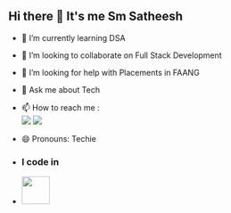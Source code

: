 ## Hi there 👋 It's me Sm Satheesh

- 🌱 I’m currently learning DSA
- 👯 I’m looking to collaborate on Full Stack Development
- 🤔 I’m looking for help with Placements in FAANG
- 💬 Ask me about Tech
- 📫 How to reach me :
<br /> [<img src="https://img.shields.io/badge/LinkedIn-0077B5?style=for-the-badge&logo=linkedin&logoColor=white" />](https://www.linkedin.com/in/s-m-satheesh/) [<img src="https://img.shields.io/badge/Gmail-D14836?style=for-the-badge&logo=gmail&logoColor=white" />](https://mail.google.com/mail/u/0/to=smsatheesh20000@gmail.com&fs=1&tf=cm)
- 😄 Pronouns: Techie

- ### I code in
- <img height="50" width="50" src="https://img.icons8.com/color/48/000000/java-coffee-cup-logo.png" /> 
